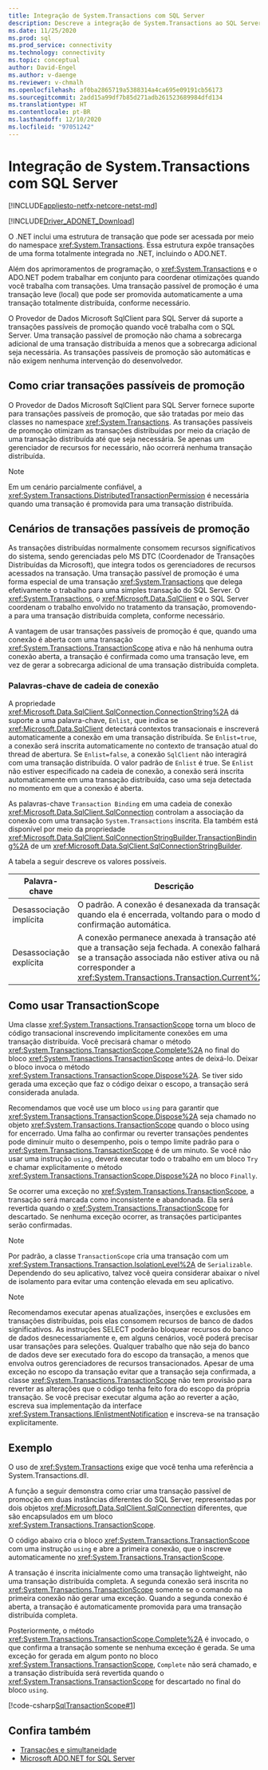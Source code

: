 ```yaml
---
title: Integração de System.Transactions com SQL Server
description: Descreve a integração de System.Transactions ao SQL Server para trabalhar com transações distribuídas.
ms.date: 11/25/2020
ms.prod: sql
ms.prod_service: connectivity
ms.technology: connectivity
ms.topic: conceptual
author: David-Engel
ms.author: v-daenge
ms.reviewer: v-chmalh
ms.openlocfilehash: af0ba2865719a5388314a4ca695e09191cb56173
ms.sourcegitcommit: 2add15a99df7b85d271adb261523689984dfd134
ms.translationtype: HT
ms.contentlocale: pt-BR
ms.lasthandoff: 12/10/2020
ms.locfileid: "97051242"
---
```

# <a name="systemtransactions-integration-with-sql-server"></a>Integração de System.Transactions com SQL Server

[!INCLUDE[appliesto-netfx-netcore-netst-md](../../includes/appliesto-netfx-netcore-netst-md.md)]

[!INCLUDE[Driver_ADONET_Download](../../includes/driver_adonet_download.md)]

O .NET inclui uma estrutura de transação que pode ser acessada por meio do namespace <xref:System.Transactions>. Essa estrutura expõe transações de uma forma totalmente integrada no .NET, incluindo o ADO.NET.  
  
Além dos aprimoramentos de programação, o <xref:System.Transactions> e o ADO.NET podem trabalhar em conjunto para coordenar otimizações quando você trabalha com transações. Uma transação passível de promoção é uma transação leve (local) que pode ser promovida automaticamente a uma transação totalmente distribuída, conforme necessário.

O Provedor de Dados Microsoft SqlClient para SQL Server dá suporte a transações passíveis de promoção quando você trabalha com o SQL Server. Uma transação passível de promoção não chama a sobrecarga adicional de uma transação distribuída a menos que a sobrecarga adicional seja necessária. As transações passíveis de promoção são automáticas e não exigem nenhuma intervenção do desenvolvedor.

## <a name="creating-promotable-transactions"></a>Como criar transações passíveis de promoção

O Provedor de Dados Microsoft SqlClient para SQL Server fornece suporte para transações passíveis de promoção, que são tratadas por meio das classes no namespace <xref:System.Transactions>. As transações passíveis de promoção otimizam as transações distribuídas por meio da criação de uma transação distribuída até que seja necessária. Se apenas um gerenciador de recursos for necessário, não ocorrerá nenhuma transação distribuída.

> [!NOTE]
> Em um cenário parcialmente confiável, a <xref:System.Transactions.DistributedTransactionPermission> é necessária quando uma transação é promovida para uma transação distribuída.

## <a name="promotable-transaction-scenarios"></a>Cenários de transações passíveis de promoção

As transações distribuídas normalmente consomem recursos significativos do sistema, sendo gerenciadas pelo MS DTC (Coordenador de Transações Distribuídas da Microsoft), que integra todos os gerenciadores de recursos acessados na transação. Uma transação passível de promoção é uma forma especial de uma transação <xref:System.Transactions> que delega efetivamente o trabalho para uma simples transação do SQL Server. O <xref:System.Transactions>, o <xref:Microsoft.Data.SqlClient> e o SQL Server coordenam o trabalho envolvido no tratamento da transação, promovendo-a para uma transação distribuída completa, conforme necessário.

A vantagem de usar transações passíveis de promoção é que, quando uma conexão é aberta com uma transação <xref:System.Transactions.TransactionScope> ativa e não há nenhuma outra conexão aberta, a transação é confirmada como uma transação leve, em vez de gerar a sobrecarga adicional de uma transação distribuída completa.

### <a name="connection-string-keywords"></a>Palavras-chave de cadeia de conexão

A propriedade <xref:Microsoft.Data.SqlClient.SqlConnection.ConnectionString%2A> dá suporte a uma palavra-chave, `Enlist`, que indica se <xref:Microsoft.Data.SqlClient> detectará contextos transacionais e inscreverá automaticamente a conexão em uma transação distribuída. Se `Enlist=true`, a conexão será inscrita automaticamente no contexto de transação atual do thread de abertura. Se `Enlist=false`, a conexão `SqlClient` não interagirá com uma transação distribuída. O valor padrão de `Enlist` é true. Se `Enlist` não estiver especificado na cadeia de conexão, a conexão será inscrita automaticamente em uma transação distribuída, caso uma seja detectada no momento em que a conexão é aberta.

As palavras-chave `Transaction Binding` em uma cadeia de conexão <xref:Microsoft.Data.SqlClient.SqlConnection> controlam a associação da conexão com uma transação `System.Transactions` inscrita. Ela também está disponível por meio da propriedade <xref:Microsoft.Data.SqlClient.SqlConnectionStringBuilder.TransactionBinding%2A> de um <xref:Microsoft.Data.SqlClient.SqlConnectionStringBuilder>.

A tabela a seguir descreve os valores possíveis.
  
|Palavra-chave|Descrição|  
|-------------|-----------------|  
|Desassociação implícita|O padrão. A conexão é desanexada da transação quando ela é encerrada, voltando para o modo de confirmação automática.|
|Desassociação explícita|A conexão permanece anexada à transação até que a transação seja fechada. A conexão falhará se a transação associada não estiver ativa ou não corresponder a <xref:System.Transactions.Transaction.Current%2A>.|

## <a name="using-transactionscope"></a>Como usar TransactionScope

Uma classe <xref:System.Transactions.TransactionScope> torna um bloco de código transacional inscrevendo implicitamente conexões em uma transação distribuída. Você precisará chamar o método <xref:System.Transactions.TransactionScope.Complete%2A> no final do bloco <xref:System.Transactions.TransactionScope> antes de deixá-lo. Deixar o bloco invoca o método <xref:System.Transactions.TransactionScope.Dispose%2A>. Se tiver sido gerada uma exceção que faz o código deixar o escopo, a transação será considerada anulada.

Recomendamos que você use um bloco `using` para garantir que <xref:System.Transactions.TransactionScope.Dispose%2A> seja chamado no objeto <xref:System.Transactions.TransactionScope> quando o bloco using for encerrado. Uma falha ao confirmar ou reverter transações pendentes pode diminuir muito o desempenho, pois o tempo limite padrão para o <xref:System.Transactions.TransactionScope> é de um minuto. Se você não usar uma instrução `using`, deverá executar todo o trabalho em um bloco `Try` e chamar explicitamente o método <xref:System.Transactions.TransactionScope.Dispose%2A> no bloco `Finally`.

Se ocorrer uma exceção no <xref:System.Transactions.TransactionScope>, a transação será marcada como inconsistente e abandonada. Ela será revertida quando o <xref:System.Transactions.TransactionScope> for descartado. Se nenhuma exceção ocorrer, as transações participantes serão confirmadas.

> [!NOTE]
> Por padrão, a classe `TransactionScope` cria uma transação com um <xref:System.Transactions.Transaction.IsolationLevel%2A> de `Serializable`. Dependendo do seu aplicativo, talvez você queira considerar abaixar o nível de isolamento para evitar uma contenção elevada em seu aplicativo.

> [!NOTE]
> Recomendamos executar apenas atualizações, inserções e exclusões em transações distribuídas, pois elas consomem recursos de banco de dados significativos. As instruções SELECT poderão bloquear recursos do banco de dados desnecessariamente e, em alguns cenários, você poderá precisar usar transações para seleções. Qualquer trabalho que não seja do banco de dados deve ser executado fora do escopo da transação, a menos que envolva outros gerenciadores de recursos transacionados.
Apesar de uma exceção no escopo da transação evitar que a transação seja confirmada, a classe <xref:System.Transactions.TransactionScope> não tem provisão para reverter as alterações que o código tenha feito fora do escopo da própria transação. Se você precisar executar alguma ação ao reverter a ação, escreva sua implementação da interface <xref:System.Transactions.IEnlistmentNotification> e inscreva-se na transação explicitamente.

## <a name="example"></a>Exemplo

O uso de <xref:System.Transactions> exige que você tenha uma referência a System.Transactions.dll.

A função a seguir demonstra como criar uma transação passível de promoção em duas instâncias diferentes do SQL Server, representadas por dois objetos <xref:Microsoft.Data.SqlClient.SqlConnection> diferentes, que são encapsulados em um bloco <xref:System.Transactions.TransactionScope>.

O código abaixo cria o bloco <xref:System.Transactions.TransactionScope> com uma instrução `using` e abre a primeira conexão, que o inscreve automaticamente no <xref:System.Transactions.TransactionScope>.

A transação é inscrita inicialmente como uma transação lightweight, não uma transação distribuída completa. A segunda conexão será inscrita no <xref:System.Transactions.TransactionScope> somente se o comando na primeira conexão não gerar uma exceção. Quando a segunda conexão é aberta, a transação é automaticamente promovida para uma transação distribuída completa.

Posteriormente, o método <xref:System.Transactions.TransactionScope.Complete%2A> é invocado, o que confirma a transação somente se nenhuma exceção é gerada. Se uma exceção for gerada em algum ponto no bloco <xref:System.Transactions.TransactionScope>, `Complete` não será chamado, e a transação distribuída será revertida quando o <xref:System.Transactions.TransactionScope> for descartado no final do bloco `using`.

[!code-csharp[SqlTransactionScope#1](~/../sqlclient/doc/samples/SqlTransactionScope.cs#1)]

## <a name="see-also"></a>Confira também

- [Transações e simultaneidade](transactions-and-concurrency.md)
- [Microsoft ADO.NET for SQL Server](microsoft-ado-net-sql-server.md)
